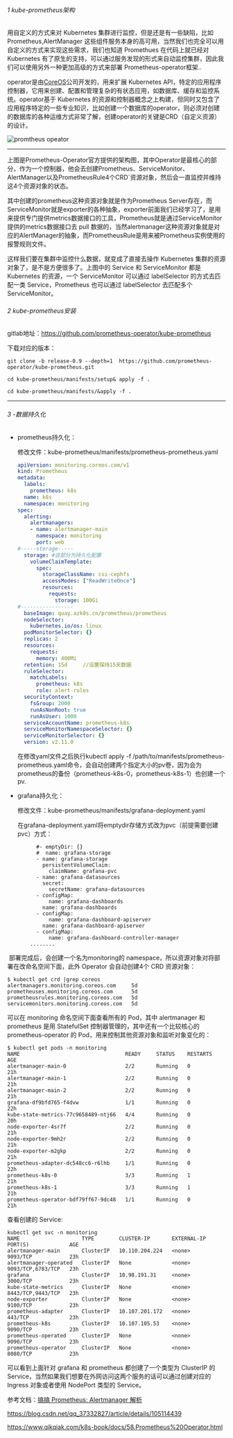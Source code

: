 ###### 1     kube-prometheus架构        

   用自定义的方式来对 Kubernetes 集群进行监控，但是还是有一些缺陷，比如 Prometheus,AlertManager 这些组件服务本身的高可用，当然我们也完全可以用自定义的方式来实现这些需求，我们也知道 Promethues 在代码上就已经对 Kubernetes 有了原生的支持，可以通过服务发现的形式来自动监控集群，因此我们可以使用另外一种更加高级的方式来部署 Prometheus-operator框架..

   operator是由[CoreOS](https://coreos.com/)公司开发的，用来扩展 Kubernetes API，特定的应用程序控制器，它用来创建、配置和管理复杂的有状态应用，如数据库、缓存和监控系统。operator基于 Kubernetes 的资源和控制器概念之上构建，但同时又包含了应用程序特定的一些专业知识，比如创建一个数据库的operator，则必须对创建的数据库的各种运维方式非常了解，创建operator的关键是CRD（自定义资源）的设计。

![promtheus opeator](https://www.qikqiak.com/k8s-book/docs/images/prometheus-operator.png)

------

上图是Prometheus-Operator官方提供的架构图，其中Operator是最核心的部分，作为一个控制器，他会去创建Prometheus、ServiceMonitor、AlertManager以及PrometheusRule4个CRD`资源对象，然后会一直监控并维持这4个资源对象的状态。

其中创建的prometheus这种资源对象就是作为Prometheus Server存在，而ServiceMonitor就是exporter的各种抽象，exporter前面我们已经学习了，是用来提供专门提供metrics数据接口的工具，Prometheus就是通过ServiceMonitor提供的metrics数据接口去 pull 数据的，当然alertmanager这种资源对象就是对应的AlertManager的抽象，而PrometheusRule是用来被Prometheus实例使用的报警规则文件。

这样我们要在集群中监控什么数据，就变成了直接去操作 Kubernetes 集群的资源对象了，是不是方便很多了。上图中的 Service 和 ServiceMonitor 都是 Kubernetes 的资源，一个 ServiceMonitor 可以通过 labelSelector 的方式去匹配一类 Service，Prometheus 也可以通过 labelSelector 去匹配多个ServiceMonitor。

###### 2 kube-prometheus安装

gitlab地址：https://github.com/prometheus-operator/kube-prometheus

下载对应的版本：

```shell
git clone -b release-0.9 --depth=1  https://github.com/prometheus-operator/kube-prometheus.git

cd kube-prometheus/manifests/setup& apply -f .

cd kube-prometheus/manifests/&apply -f . 
```

------

###### 3 -数据持久化

- prometheus持久化： 

  修改文件：kube-prometheus/manifests/prometheus-prometheus.yaml

  ```yaml
  apiVersion: monitoring.coreos.com/v1
  kind: Prometheus
  metadata:
    labels:
      prometheus: k8s
    name: k8s
    namespace: monitoring
  spec:
    alerting:
      alertmanagers:
      - name: alertmanager-main
        namespace: monitoring
        port: web
  #-----storage-----
    storage: #这部分为持久化配置
      volumeClaimTemplate:
        spec:
          storageClassName: csi-cephfs
          accessModes: ["ReadWriteOnce"]
          resources:
            requests:
              storage: 100Gi
  #-----------------
    baseImage: quay.azk8s.cn/prometheus/prometheus
    nodeSelector:
      kubernetes.io/os: linux
    podMonitorSelector: {}
    replicas: 2
    resources:
      requests:
        memory: 400Mi
    retention: 15d     //设置保持15天数据
    ruleSelector:
      matchLabels:
        prometheus: k8s
        role: alert-rules
    securityContext:
      fsGroup: 2000
      runAsNonRoot: true
      runAsUser: 1000
    serviceAccountName: prometheus-k8s
    serviceMonitorNamespaceSelector: {}
    serviceMonitorSelector: {}
    version: v2.11.0
  
  ```

  在修改yaml文件之后执行kubectl apply -f /path/to/manifests/prometheus-prometheus.yaml命令，会自动创建两个指定大小的pv卷，因为会为prometheus的备份（prometheus-k8s-0，prometheus-k8s-1）也创建一个pv.

- grafana持久化：

  修改文件：kube-prometheus/manifests/grafana-deployment.yaml

  在grafana-deployment.yaml将emptydir存储方式改为pvc（前提需要创建pvc）方式：

  ```
        #- emptyDir: {}
        #  name: grafana-storage
        - name: grafana-storage
          persistentVolumeClaim:
            claimName: grafana-pvc
        - name: grafana-datasources
          secret:
            secretName: grafana-datasources
        - configMap:
            name: grafana-dashboards
          name: grafana-dashboards
        - configMap:
            name: grafana-dashboard-apiserver
          name: grafana-dashboard-apiserver
        - configMap:
            name: grafana-dashboard-controller-manager
      ........
  
  ```

​    部署完成后，会创建一个名为monitoring的 namespace，所以资源对象对将部署在改命名空间下面，此外 Operator 会自动创建4个 CRD 资源对象：

```
$ kubectl get crd |grep coreos
alertmanagers.monitoring.coreos.com     5d
prometheuses.monitoring.coreos.com      5d
prometheusrules.monitoring.coreos.com   5d
servicemonitors.monitoring.coreos.com   5d
```

可以在 monitoring 命名空间下面查看所有的 Pod，其中 alertmanager 和 prometheus 是用 StatefulSet 控制器管理的，其中还有一个比较核心的 prometheus-operator 的 Pod，用来控制其他资源对象和监听对象变化的：

```
$ kubectl get pods -n monitoring
NAME                                  READY     STATUS    RESTARTS   AGE
alertmanager-main-0                   2/2       Running   0          21h
alertmanager-main-1                   2/2       Running   0          21h
alertmanager-main-2                   2/2       Running   0          21h
grafana-df9bfd765-f4dvw               1/1       Running   0          22h
kube-state-metrics-77c9658489-ntj66   4/4       Running   0          20h
node-exporter-4sr7f                   2/2       Running   0          21h
node-exporter-9mh2r                   2/2       Running   0          21h
node-exporter-m2gkp                   2/2       Running   0          21h
prometheus-adapter-dc548cc6-r6lhb     1/1       Running   0          22h
prometheus-k8s-0                      3/3       Running   1          21h
prometheus-k8s-1                      3/3       Running   1          21h
prometheus-operator-bdf79ff67-9dc48   1/1       Running   0          21h
```

查看创建的 Service:

```
kubectl get svc -n monitoring
NAME                    TYPE        CLUSTER-IP       EXTERNAL-IP   PORT(S)             AGE
alertmanager-main       ClusterIP   10.110.204.224   <none>        9093/TCP            23h
alertmanager-operated   ClusterIP   None             <none>        9093/TCP,6783/TCP   23h
grafana                 ClusterIP   10.98.191.31     <none>        3000/TCP            23h
kube-state-metrics      ClusterIP   None             <none>        8443/TCP,9443/TCP   23h
node-exporter           ClusterIP   None             <none>        9100/TCP            23h
prometheus-adapter      ClusterIP   10.107.201.172   <none>        443/TCP             23h
prometheus-k8s          ClusterIP   10.107.105.53    <none>        9090/TCP            23h
prometheus-operated     ClusterIP   None             <none>        9090/TCP            23h
prometheus-operator     ClusterIP   None             <none>        8080/TCP            23h
```

可以看到上面针对 grafana 和 prometheus 都创建了一个类型为 ClusterIP 的 Service，当然如果我们想要在外网访问这两个服务的话可以通过创建对应的 Ingress 对象或者使用 NodePort 类型的 Service。





参考文档：[搞搞 Prometheus: Alertmanager 解析](https://zhuanlan.zhihu.com/p/63270049?utm_source=wechat_session)

https://blog.csdn.net/qq_37332827/article/details/105114439

https://www.qikqiak.com/k8s-book/docs/58.Prometheus%20Operator.html
